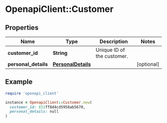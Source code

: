 # OpenapiClient::Customer

## Properties

| Name | Type | Description | Notes |
| ---- | ---- | ----------- | ----- |
| **customer_id** | **String** | Unique ID of the customer. |  |
| **personal_details** | [**PersonalDetails**](PersonalDetails.md) |  | [optional] |

## Example

```ruby
require 'openapi_client'

instance = OpenapiClient::Customer.new(
  customer_id: 831ff8d4cd5958ab5670,
  personal_details: null
)
```

